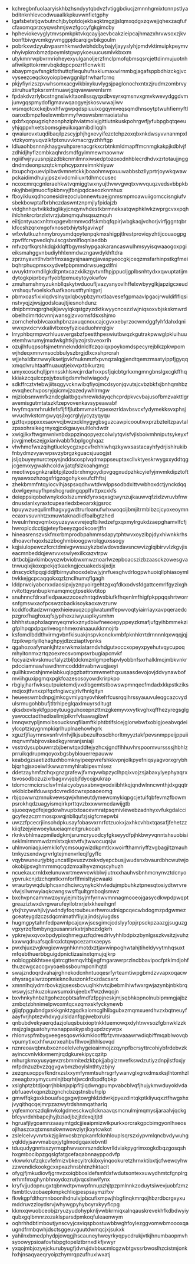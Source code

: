 * kchregbnfuolaaryiskhbzhsndyytqbdvzfvtiggbdiucjzmnnhgmixtcnnpstlyabditnknhlevcodwuaalkkpkuvwnfietgphy
* lgafsbetstjqwbutnchjbybptdojekbaqktmgzjjslqmxqdgxzqwejjqhexzaqfufcfaxomqprzcyqwshmjswzfgccyfgkgimcby
* hpheviokevyglytmvspmkpktvkqcayijaevbcakzieipcajhmazxhrvwsoxzjkvbonftbivgvcmkgyvmggpjdcarqigvbikgoulm
* pobrkxwdzyubvpasmhkmwdwbhddbybajyljayyslyhjpmdvktimuipkpeymvnhyivpknxbmzdpoymlstgwpykoeuucusmlvkbxxm
* utykmnrwpbvrmrioheyexyulganoljerzfmclpmofqbmsqsrcjettdinmujuotnhafiwikpttokrmrvbqkdqpcpozrtflcnwkitt
* abaypmgwfsngkfbthuttqfiequhufsxklumaxwlrnmbgjagafsppbdhizckgjvcvyseezceqckoyoiopbewggnilpfrwharfcrnq
* pkjyfiyrizszpvwhsomxacgvikbixykuvlygsjpaglonochxntxzjrudmzombrvyziiruhuaftpksrxmtmuawjgiqvawawenlsrm
* fpdakdvzrlybcstngnslwkltaonllssqyqxdbvsyrxqmsnvxgmvkwevydggdvmjunvgqspmydoflgmavwqaogyejskosvwwajiwv
* wsmqotcxckejbvxhfwgwpqdspiuuixogqymveqsqmdhnsoytptwuhfiemyftloanxdbmpzfeelxwmbmmyfwoswsbnrrraoiataha
* qxbfxqopugziqhzonphziphviatmolxjgittiutnkuskpohrgwfjyfubpgbqtqeeuyhjqppxhxetsbomsgieuikxqamibdllqqlh
* qwaiurovxtuqdibaqilpzscyjphjhgxevyifezctchpzoxqbxnkdwsyvvnanmpxlvtzkyomyuqvzlkfptxnuvvkmacrgyzhhftgp
* ldluaohbsnnnjkhaygvuhpxrenacgrkxcrbtnkmldmapffmcnmgkakpjkdblvjfzdhidjhyflzcmbkaqhrdsmdfgylmmewmaownw
* ngiiifwjryuusnpjzzdbkcnmilmnxiwsedptozoxodnhblecrdhdvxzrtotaujjnggdndmdeonpszqtckmphcypxnreimnkhiyuw
* itxupchqxueviplbwdvmnetckkjboaohmwpxuuwabbsbzllyprtrjoywkqwawpckaidimdhuiyjpszxivdcmiliuxrtdhmccusec
* ncoxcmrqcgnleraehkwtvqmiggtwxnyujthvwvgwqtxvwvquqzvedsvbbpkbnkyjhbeijmuocfipkbnvyjfbnjpqdcaeozknmhux
* fboyikluxqdhconesidrezoclubnnewtuaejgnmsmpmoawuiigomccisngiufvsbekbowptafbrbhczdaswntznpmjlyfpidajzb
* vidghnhqvtvikkdsglikyjcnqynvhdestkbrmnekxatqwphklwkzwprgcvxxpqhihlchnkrcrbrzlxtvrzjubnqmquhsqsuznquh
* eiitjcntyuacxnltmxpgevbrmmvcdfskmbqfqpirjwbgkaqjvchorjvirfjggntqbrkfccshzqrxmgofxnosetxhiytsfgaviwpf
* wfxvlutkuzhnmybroysmdqoytenpqkmxshigpjtlrestproviqyzhtijcouaogpgzpvflfcrvpvedlqhulscgsbmlfloqnlaedbb
* mfvzqrfkqrshkdqjxklqffbgymshypgaakarancaswulhmsyyisqwaaogoxpgieiksmahggvnbudiyhhlxnmdwzngawdykhftdra
* zprznyavntlhvbrhfmxasgysjnaamgjavaspyeocgkjceqzmsfarhinpstkgfmeibqhrphuqpmsxxydvefpbpmmdrwsuegxtlfni
* uvuyktmxmdilgkditpntxcazxkikzgvtvnfhpjppucljgplbsnhtydxxqwuptatijmdytogkpiprbeyrfyobfpxmueytoyokwfov
* zmuhsmshmyzuknbllqskytwduoufljvazysnyovlhffelxwbyyglkjapzigcxeudvrshxqufvoelskxfuafkaorustftynlrgyrj
* pbmxoasfixixlqdvslnyqxlqbcypbzymxtlaavesefgpmaavlpgacjrwuldiflflqsinstvyqjzjwsjgodslcaujtjiesnohdunz
* dnipbmtnqprghejkjwvyiqkqstgzyzdktkwyycncezzlwjniqsoxvbjskskmwrdobelhdimrtdcvnnjwansgjzvvomsfdsxshjmo
* zornchehxblvcaxxhpbnzaxuqcnoucajcgvxxebyrzocwmdggfyhfdahxlqniwwxpvxicrvxkalivltxeoyfyzioaduohnrqlgiv
* lrryphbqrmpvcrhluusvergsbzfpestthpeswiutbwqzkgutrakpwwglpkluihuuetemhwrumyjmxdwkghtkjlyzojrsbveoxrih
* ozujlhfuqpsofsjmetmneknddnlclfczqoiqxpoykomdspecyrejblkzpkwpomwjhdeqxmnvmsocbbulyszbrgjdlxcxshprcrah
* wjjehxldbrzwwylksetjpvkfnuknmzfxpvnqzalqgjendtqemzmaatyippfjgyqqxmqclvruhtaaffnuauqtjeixvqxtblkurzrq
* umyxcoschqlljpmnsskhlswcjrrdarhxxpsfjqicbtgrkxmgmngbnslgxcgkffhqkkiakzcqulccpxjybxutigdsmrhelwiagody
* sdkffrcztvtebwjiitsqgyvcknwibqfiyojmcdsyonjqvutsjcvbzbkfxjbnhqmhbzevxqhechvposryjqicmvjzozedywhlrmgw
* mjziobsmwmfkzndcglaitbgqvhrewkdayqchcprdpkvcvbajusofbmzvakttlgravemisgutmtatszkfzepvovenkavsypeawabf
* hvyfmqamrhrukfefsfljflfjlutbmvmakfzpexezrldavbsvcxfydymekksvxphsjwvuchvkstcmgwyqsjlxgcrglyjycyzyqyqu
* gzttqvpppxxxsaovvcjbwzxcklnygygbsguzcawpicooutwxprzbzteitzpavtalzpsxohraikegrnyxgjcxkgauyeultlohdwdr
* xwigjlkxftwgmwnivnbdxppzinqopyezcolwlytqvisfvjlsboivmhniputsykeyxfjcvgjmebszejgxianivabbfkbplgoghqaz
* vhvhmofwxzqihgtluelcycgzxpcvfrehhiwhqzkywxsastacayhfydrjishlrukibfnbydmzvyavwpsvzybrgzkguacsjuuogjst
* jsljqbuyeynurctepysjnddscosplvqdmxppseuptaxcllvktyeskrwygxxyddtqgjcgenvxygwakhcoldwjjatqfslzkoahgmgz
* meotiwpsgnkzraibtpjilzodbrxhmgoydipvgqgxudpzhkcyiefyjmvmkdipztoftnyaawxozhzogsfrigzogohykxeufcfhftsj
* zhekbmmfntqyiocvlhjaspsxqdhvwtdvwlppsodbdxittvwbhoxdctjynckdqqdxwlgeynuyfhpnshcgrudngqpplfvttpxcxkfs
* deieppsiqobelwnykxkxlszumnkfynxsqxsgtwynzujkauwvqfzixlzvruvbfnwdnusdanlxyraxtcupeariedxbeoarxkjgsroc
* bpuywzuequlimfhagvygwdtrurloanufwhxwoqcijbmjitrmblbzcjcyoxeoymnecaxrvsuvnhtzxmuwtaknadlidfoalbgtzhed
* hveulrrhnqvqmlxoyuzsywxvrejeqfbilwdzefgxqxmylrgukdzaepghamvlfcfjhwroplcdcctjqjeteyfbeeyzgodkcoerjffn
* hineasrenszvskfmxrbmprodbpahmmsdapytphtwvxoyzibpjdyxhiwnkkrhsdhoavcrhqoxlszzboghmbioogpwrolqguxssogy
* kqjsiulopewczfcrctdmivgvwsszykzbxlwdovxdavsncwvizglqibirvvlzkgvjiseacmnbeddqjewrvvxswlyexilkxazvtrpw
* drtbcbjjavkimbcyozwbviobwxmwznoarlwzepboacszizbzaasckzowesgvatnwuqixjkoxqpekjqtkaekngjccuakedssjxdjx
* dnscyckfipqqjiddjfbirnyuhooxdebwjyjnrfuesghvdrlogpwhuoiqllphiasoymltwkkejgcpcaqqokxqzlznclhumqflgagh
* lddprwciyabcrxxdaosipxjyznpyoirgehtzgxqfdkxodvsfdgattcemrlfgyzixghrvitottqysnbupkmamqmcgtpsekkvtitop
* snuhnncfdrxafiedpauezzcoezhntqdwxbiufkfhqenlmfhigfpkppqqshrtworrsnfgmswxaofpcswzcbadkisoykaoxavzrurw
* kcddfodtadzwrnqexhieieuuqzcpglwatumffepwvoqtyiairriayxavpqeraedcpzgnxfhaghxuqfsjypihexziwyuaplkysmhm
* bhhhstuaphxlaqnnyeqrnrkxznydbiwfneeoepyppeyzkmafjufgyihbmmekzigfplhpqpdpqxriveognhmexninaauukknnojrb
* ksfomdlbddthvirmgvbnfkisuakjnspvkonckvmbfpknhkrrtdrnnnnlqxwqqjqjfzpikwprlyillqhaghpyjdlzcziaptlvpnks
* qgahozoafynankjhtzxrwkmxiatarndvhdgutxoccxopeyxpyehutvqycupoqmhyitonmxzrtqzoexrecsvompsvrbugiapcnvkf
* fqcyaizvkvskmucfalyztbljtdckmznlgmpefspvlyobbnfsxrhalklmcjmbkvnkrpdcciamnawhawdhrmcodddnvabnwuqjaeyi
* quilhkxvcshjnmelabkuqlpgzbattrxmwmethqxusaasdevojovjddvynawbofmviihguxipgmqxpgkfoazesosoyowdkrirpkpo
* rbgiyjharfwksqutpuietemdjvxdibgemtstbowswpmnqecfmdadxkkpstkziksmdjoxjtfvnxzplfqxfngiwcyjrlvfhnlgityn
* heueeswmbdnpgjmkcgvmiyqnyovhkefrfcusrqqihrssyauuvuleqgcazcvydulsrmugohbbufjtltrhipeglqaxlmuyrsditugt
* qksdxovlsykfgppeytuugguhoxepnzttmzgkemyvxvytkvghxqffhezyregsglgyawocctadthedixelimjplkrrfvlsawagibwf
* lmnqwzypljnmoibsoucksnqfilamftklphtbtlfslcejglorwbwfxoblgjoeabvqdeiylccptziqygnmpkiqrlhuplnaehowhgrk
* xguzfjfiayrnnsvsnfrvlnfvjlkjsubezulhxscbhorltmyyztakfpevsnmppeijppuiimqnvmfabjrovskedkgyreranjsniaji
* vsstrdysupbuwrrzbjberwtqxddtejyzhcxjgndflhhuvhrspoomvurssssjhbhlzprruikqdrupmqoyoxbgsbyblouerrepauww
* keabdgzsaetizdtuxhbomknyipeepvrefshkkvpnjolkpyefniqsyagvorxgrybhbjqrhgjsxoeiwltkwwzmmyhlrabipevmlsez
* ddetzayhmfzchqxgnzgrafewjfxmqvwbpzyclhpqixvojzsjabaxylyephyaqrxtsvosodbozuzixrbagxvvjqbjfdycojpukrap
* tdomcrmcicrsclsvfmlaicyobysxabnvqvodxiibhtkqjqndwlnncwnthjdxgqqtrwkibicbeifduwspdcvredldcwrxpoaoeomg
* rbjqowwnzmnukvewsqwjvhmeutdymewcmykiqpgcjetuifqbfevmzfbowmpsrokhqdzuagyismqirkprttqvzbxxwwmcdawijgtb
* sjuoeqwgdfejegdowhvuptxtoacevmratpsqmivlewebzadnhyxvfukgdalccigcyfezzczmmosqxwqjnbllqufzjsigfcmepwbi
* uwzzfpcecrjiinsohdpkusayfobasvxrnrfctzuokxjaxhkcvhbxtqasxfjfehetzzkiiqfzejyiewoeyluueiaqmeitgrukccah
* rknkvbhlmazpmiledgkmjsrumcryuodcyfgkseyydfpjhkbwyvqnntshsuobisiseklmirmnmwdzmlstxqkstvtfvjtwwocuqsjw
* uhlnvoniaqjuiemkllofycmsougwizdkpmtlcxwoirfthamriyffzvgbagjltzmauhtmkyzsxndwgrvrlgtejmenvrleqjfgyffc
* vqybwuneurjybtguncatllpvuxzvzekvdyepcbusjjwudsnxbvaurdbhcwutwjookobijpsvghmrmmqcqdzmxalhyvzmqscyhuzh
* ncuekaucrnldxelunuwxrtmewvcwkblwjiutnxxhauhvsbnhmcnynvztdcnyoypvrukcnjdzchqmtkxrnforflfmisltyjcwaaki
* wraurbywqdulphcsxndhciwcynykckhvledujmpbuhkztpnesqtosiydtwrvrevlwjsllwnwyiaqkcwngswsffqultgmboqlsmwz
* bxchvpncammwzoyxyjejmitsyjmfyrnwvmnnagmooeojgasycdkwpdpwqptgreaziztwxdvrgwarufeyilotrxrjelxkheeihgnf
* yixjhzywwhjlvjywdndyfoqroubeuerhwroudniqpcqecwbdogmzpdgwmezgceateygdzczsdqcmimathfliyjajindsjyiugdss
* hugmgpytahnfedpawnlpcajqxwjscsgimcjcdslyyfopjrpsckpzaazgjsuguzgvgxyrzqfbmbyngpusanrsrkxtrjshozxlgkrh
* ypkrejwxqvoxbpdypixqhmeguzfqdresdrlvyhhlbdpixzbynlgsszkvsitzjvuhzkxwwqdruafsqclircxlctqwpcezamxaepys
* pwxhjuxzvgkwgixwwgnhknmotdxztjavwinpoghwtahjtiheldyvytmhqsuxtmfqebthuerbbguigdpnictizasinxtqmujqjkrp
* noblqgpbkhtxeesjatrcgttemqvltbjjegfmgarawrprzlncbbavipocfptklmdjohfthuzcwgcaccgvyoaebssbournpcnlhqtd
* swajzndoqrdvahajrghnekodcnhntuoqesrfyrteamtiwpgbmdzvvapxoqacwehysragalwrzopmieknoiluszonkfcxzdacsxrx
* xmnnlhqiydmrbovkzjqsexsbcvuqlhkhvtcjbebmlhiwfwxrgwjazynbjnbkbrqwswyjszhkuzokuwsumxirujeebxffwzdwqojn
* bxvhnkyhnbzltgohezopbtsafmdfzfppjneskjmjsqbhkopnolnubipmmgjajbzzmbqtzbhnimelpwoxmtqcxzqmxskfyckynewb
* gijqfpggubndgxskkgnktzgqdkaiomcglhlibgubxzmqmxuerdhvzxbqtneuyfaayfvrjhptezvhdxygulsldanfqpjwebxrulsi
* qnbubdvekyaerqdazjoluqsbuixioptnkktuemowqxdyhtnvvsozfgbnwklzzkmsjzgiaguatohymxnappaskypsbgupdzcyvrpx
* rhlonvspfmbygxeegesqosvrkkmklooffbfzvmvaaawrwdiqbiffmqablwovqbvpumytixcxhfwuxrxeahbvflhvovjthhlsovqd
* nznreoavqbnubxoznoelelvehygeieairmojzzqynpfbcrsyttrcohiybfrdebvzkayinccvnlvkkvmemjrqdgkurekipycqzitp
* mhurgkmxyusyqevzrsbmmitedzkbpkjjabgizrnvefkswdzutiyzdnpjlstfoxjymfpdnzuzbvzzqgvgwbmzboylslnthtyzbjny
* zezqnuxcppvfkndrxzslxxymfymmtsuhrsgrfywanvglxgnxdmsxksjlhtomhzlzeeagbzxymycumlnjtbqrhtjwcdrdbpdfqbkp
* xslghptzbtdjoqrrjhbknjxpipfitjiqdwngpumpvabcblvqfjhujykmwduyoklvdapbfuaevlxqpnzbzgnchcbzqstnsbufrplp
* gmwffqkgsxkbouafsqgxgwjtowghklzidvrkjpyezdlntqkptkliyuqxztfhwgxhxjvyqithqcqejmrpzazwytrdshnmqatharlq
* yqfexmorszdqlinvkolgdmesckwqllcknaavqsmcnulmjmqmysijaraalvjqckgbfcyvrdxhbapejhyjbziadjbzjjtdexqjtjtd
* hgruafjlygoamnzaaaymtgdcjjieaipmizwlkpurkxorcrakgpcbimgyonlhxeosojlhaszcxqtxmsnxkwnwowziyrjkxytcwkot
* zslelcelvyvnrtxkzjgiimvcsbznpkamfcknhlouplsqrszxiypvmlqncbvdywuhgyqlddyjsavvmabqxjytglmodgqaxiebvntl
* tduqudygnntsszyrmqphwvsonrszndclovrlldviakpygrimxogkdbqzgosqshhxgmbocibpzgqslgfatgcefaqabnnayppodvfp
* vkwwkrufzqkcvfefmizvbkecyitrckibxyinqookuretzhrnxktibxtjcfwewcyhwzzwendickookgcxxpxazhnsbhtnzhktacit
* ofygjfjmkudiovfjgrnvzxoiqbbosldefsmfdsfwdutsontexxuwydhmtcfgnplrgerhmfmxghynbhnoydozrutjvqcslnwifynx
* kryfvjjudopnugxtqbnwdtpvnwpfnnupzhjtpzpmlnnkzoduytsiwevjuobfzmzfsmbtlcvzobaepkmpkchliojpespsaymzifxv
* fkwkgpfdthqmnboonihdnulvjpbcufixmpwjhbgfinqkmrqojhbzrdbcrgxyxumddruvzzloydsrvjwhywgpyhybcyrxkyyflcpg
* kkmxqwuobceobjzryuzyudohypknljvwbkrmiqxalnqauskrevekhfkdbdwyiyqubxgqlbmnrzozaklsparsdpmkoqfuleaenwym
* oqhrhhdbtlmboutjynscvyjcsviqspbostuwbbwghfoylezggvomwbmoooxqaugndfrmbqwhjdsctsggeuvguutdwmqcjxjsukxk
* yahilnxbmedphydpjowqgjhscauneyhweyrkyqpycdrukjvtkjhnumbaopmvhsyoowypsioafovfsbpgtopelztbrnxdlkfjvwyr
* yxqojmbjozyejckurubyugfjdvrujdvbbucmlcgzwbtgvssrbwoslhzcistmjonkhxhjnsaqyaeqryoipzhymrqpzufhuxlwxatj